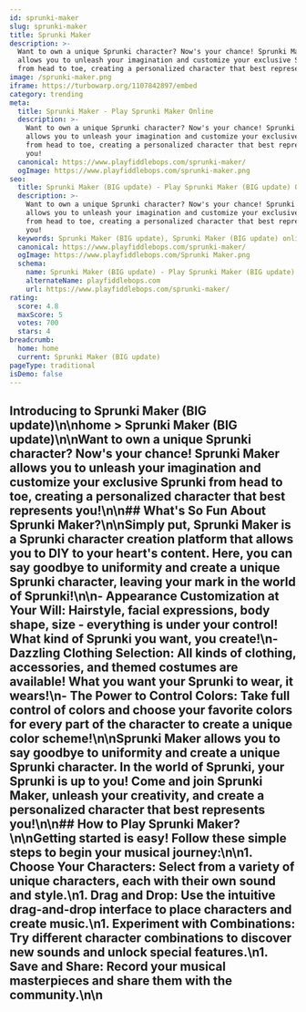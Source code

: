 ```yaml
---
id: sprunki-maker
slug: sprunki-maker
title: Sprunki Maker
description: >-
  Want to own a unique Sprunki character? Now's your chance! Sprunki Maker
  allows you to unleash your imagination and customize your exclusive Sprunki
  from head to toe, creating a personalized character that best represents you!
image: /sprunki-maker.png
iframe: https://turbowarp.org/1107842897/embed
category: trending
meta:
  title: Sprunki Maker - Play Sprunki Maker Online
  description: >-
    Want to own a unique Sprunki character? Now's your chance! Sprunki Maker
    allows you to unleash your imagination and customize your exclusive Sprunki
    from head to toe, creating a personalized character that best represents
    you!
  canonical: https://www.playfiddlebops.com/sprunki-maker/
  ogImage: https://www.playfiddlebops.com/sprunki-maker.png
seo:
  title: Sprunki Maker (BIG update) - Play Sprunki Maker (BIG update) Online
  description: >-
    Want to own a unique Sprunki character? Now's your chance! Sprunki Maker
    allows you to unleash your imagination and customize your exclusive Sprunki
    from head to toe, creating a personalized character that best represents
    you!
  keywords: Sprunki Maker (BIG update), Sprunki Maker (BIG update) online
  canonical: https://www.playfiddlebops.com/sprunki-maker/
  ogImage: https://www.playfiddlebops.com/Sprunki Maker.png
  schema:
    name: Sprunki Maker (BIG update) - Play Sprunki Maker (BIG update) Online
    alternateName: playfiddlebops.com
    url: https://www.playfiddlebops.com/sprunki-maker/
rating:
  score: 4.8
  maxScore: 5
  votes: 700
  stars: 4
breadcrumb:
  home: home
  current: Sprunki Maker (BIG update)
pageType: traditional
isDemo: false
---
```


## Introducing to Sprunki Maker (BIG update)\n\nhome > Sprunki Maker (BIG update)\n\nWant to own a unique Sprunki character? Now's your chance! Sprunki Maker allows you to unleash your imagination and customize your exclusive Sprunki from head to toe, creating a personalized character that best represents you!\n\n## What's So Fun About Sprunki Maker?\n\nSimply put, Sprunki Maker is a Sprunki character creation platform that allows you to DIY to your heart's content. Here, you can say goodbye to uniformity and create a unique Sprunki character, leaving your mark in the world of Sprunki!\n\n- **Appearance Customization at Your Will**: Hairstyle, facial expressions, body shape, size - everything is under your control! What kind of Sprunki you want, you create!\n- **Dazzling Clothing Selection**: All kinds of clothing, accessories, and themed costumes are available! What you want your Sprunki to wear, it wears!\n- **The Power to Control Colors**: Take full control of colors and choose your favorite colors for every part of the character to create a unique color scheme!\n\nSprunki Maker allows you to say goodbye to uniformity and create a unique Sprunki character. In the world of Sprunki, your Sprunki is up to you! Come and join Sprunki Maker, unleash your creativity, and create a personalized character that best represents you!\n\n## How to Play Sprunki Maker?\n\nGetting started is easy! Follow these simple steps to begin your musical journey:\n\n1. **Choose Your Characters**: Select from a variety of unique characters, each with their own sound and style.\n1. **Drag and Drop**: Use the intuitive drag-and-drop interface to place characters and create music.\n1. **Experiment with Combinations**: Try different character combinations to discover new sounds and unlock special features.\n1. **Save and Share**: Record your musical masterpieces and share them with the community.\n\n